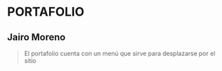# PORTAFOLIO
## Jairo Moreno
> El portafolio cuenta con un menú que sirve para desplazarse por el sitio
